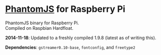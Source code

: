# [PhantomJS](http://phantomjs.org) for Raspberry Pi

PhantomJS binary for Raspberry Pi.  
Compiled on Raspbian Hardfloat.  

__2014-11-18__: Updated to a freshly compiled 1.9.8 (latest as of writing this).

__Dependencies__:
`gstreamer0.10-base`, `fontconfig`, and `freetype2`
